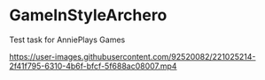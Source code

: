 # GameInStyleArchero
Test task for AnniePlays Games


https://user-images.githubusercontent.com/92520082/221025214-2f41f795-6310-4b6f-bfcf-5f688ac08007.mp4

